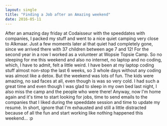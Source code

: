 ```yaml
---
layout: single
title: "Finding a Job after an Amazing weekend"
date: 2016-05-11
---
```


After an amazing day friday at Codaisseur with the speeddates with companies, I packed my stuff and went to a nice quiet camping very close to Alkmaar. Just a few moments later al that quiet had completely gone, since we arrived there with 37 children between age 7 and 12! For the second year in a row I worked as a volunteer at Wopsie Topsie Camp. So no sleeping for me this weekend and also no internet, no laptop and no coding, which, I have to admit, felt a little weird. I have been at my laptop coding stuff almost non-stop the last 6 weeks, so 3 whole days without any coding was almost like a detox. But the weekend was lots of fun. The kids were amazing, no sad faces at all, even though is was so very cold. I had such a great time and even though I was glad to sleep in my own bed last night, I also miss the camp and the people who were there!
Anyway, now I'm home again and it's time to start looking for jobs, time to send emails to the companies that I liked during the speeddate session and time to update my resumé. In short, ignore that I'm exhausted and still a little distracted because of all the fun and start working like nothing happened this weekend... :p
